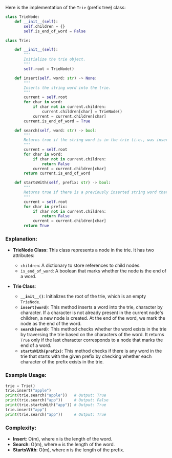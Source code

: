 Here is the implementation of the `Trie` (prefix tree) class:

```python
class TrieNode:
    def __init__(self):
        self.children = {}
        self.is_end_of_word = False

class Trie:

    def __init__(self):
        """
        Initialize the trie object.
        """
        self.root = TrieNode()

    def insert(self, word: str) -> None:
        """
        Inserts the string word into the trie.
        """
        current = self.root
        for char in word:
            if char not in current.children:
                current.children[char] = TrieNode()
            current = current.children[char]
        current.is_end_of_word = True

    def search(self, word: str) -> bool:
        """
        Returns true if the string word is in the trie (i.e., was inserted before), and false otherwise.
        """
        current = self.root
        for char in word:
            if char not in current.children:
                return False
            current = current.children[char]
        return current.is_end_of_word

    def startsWith(self, prefix: str) -> bool:
        """
        Returns true if there is a previously inserted string word that has the prefix prefix, and false otherwise.
        """
        current = self.root
        for char in prefix:
            if char not in current.children:
                return False
            current = current.children[char]
        return True
```

### Explanation:
- **TrieNode Class**: This class represents a node in the trie. It has two attributes:
  - `children`: A dictionary to store references to child nodes.
  - `is_end_of_word`: A boolean that marks whether the node is the end of a word.

- **Trie Class**:
  - **`__init__()`**: Initializes the root of the trie, which is an empty `TrieNode`.
  - **`insert(word)`**: This method inserts a word into the trie, character by character. If a character is not already present in the current node's children, a new node is created. At the end of the word, we mark the node as the end of the word.
  - **`search(word)`**: This method checks whether the word exists in the trie by traversing the trie based on the characters of the word. It returns `True` only if the last character corresponds to a node that marks the end of a word.
  - **`startsWith(prefix)`**: This method checks if there is any word in the trie that starts with the given prefix by checking whether each character of the prefix exists in the trie.

### Example Usage:

```python
trie = Trie()
trie.insert("apple")
print(trie.search("apple"))   # Output: True
print(trie.search("app"))     # Output: False
print(trie.startsWith("app")) # Output: True
trie.insert("app")
print(trie.search("app"))     # Output: True
```

### Complexity:
- **Insert**: O(m), where `m` is the length of the word.
- **Search**: O(m), where `m` is the length of the word.
- **StartsWith**: O(m), where `m` is the length of the prefix.
